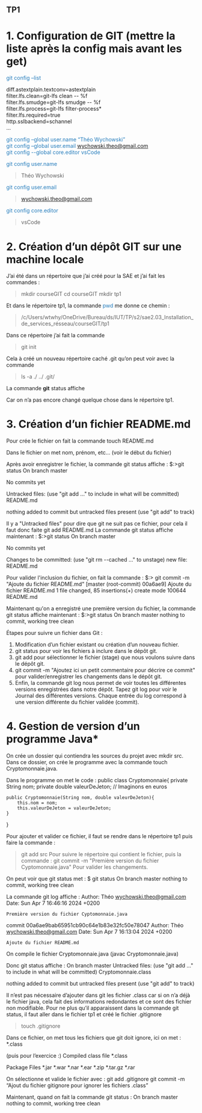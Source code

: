 ## TP1
# 1. Configuration de GIT (mettre la liste après la config mais avant les get)

<span style="color: #267dbc">git config –list</span>

diff.astextplain.textconv=astextplain
<br>
filter.lfs.clean=git-lfs clean -- %f
<br>
filter.lfs.smudge=git-lfs smudge -- %f
<br>
filter.lfs.process=git-lfs filter-process*
<br>
filter.lfs.required=true
<br>
http.sslbackend=schannel
<br>
...

<span style="color: #267dbc">git config –global user.name “Théo Wychowski”</span>
<br>
<span style="color: #267dbc">git config –global user.email wychowski.theo@gmail.com</span>
<br>
<span style="color: #267dbc">git config --global core.editor vsCode</span>


<span style="color: #267dbc">git config user.name</span>

>Théo Wychowski


<span style="color: #267dbc">git config user.email</span>

>wychowski.theo@gmail.com


<span style="color: #267dbc">git config core.editor</span>

>vsCode


# 2. Création d’un dépôt GIT sur une machine locale

J’ai été dans un répertoire que j’ai créé pour la SAE et j’ai fait les commandes :
>mkdir courseGIT
>cd courseGIT
>mkdir tp1

Et dans le répertoire tp1, la commande <span style="color: #267dbc">pwd</span> me donne ce chemin :

>/c/Users/wtwhy/OneDrive/Bureau/ds/IUT/TP/s2/sae2.03_Installation_de_services_résseau/courseGIT/tp1

Dans ce répertoire j’ai fait la commande 
>git init


Cela à créé un nouveau répertoire caché .git qu’on peut voir avec la commande 
>ls -a
>./ ../ .git/


La commande **git** status affiche

Car on n’a pas encore changé quelque chose dans le répertoire tp1.

# 3. Création d’un fichier README.md

Pour crée le fichier on fait la commande touch README.md

Dans le fichier on met nom, prénom, etc... (voir le début du fichier)

Après avoir enregistrer le fichier, la commande git status affiche :
$:>git status
On branch master

No commits yet

Untracked files:
  (use "git add <file>..." to include in what will be committed)
        README.md

nothing added to commit but untracked files present (use "git add" to track)

Il y a "Untracked files" pour dire que git ne suit pas ce fichier, pour cela il faut donc faite git add README.md
La commande git status affiche maintenant :
$:>git status
On branch master

No commits yet

Changes to be committed:
  (use "git rm --cached <file>..." to unstage)
        new file:   README.md


Pour valider l'inclusion du fichier, on fait la commande :
$:> git commit -m "Ajoute du fichier README.md"
[master (root-commit) 00a6ae9] Ajoute du fichier README.md
 1 file changed, 85 insertions(+)
 create mode 100644 README.md

Maintenant qu'on a enregistré une première version du fichier, la commande git status affiche maintenant :
$:>git status
On branch master
nothing to commit, working tree clean


Étapes pour suivre un fichier dans Git :
1) Modification d’un fichier existant ou création d’un nouveau fichier.
2) git status pour voir les fichiers à inclure dans le dépôt git.
3) git add <fichier> pour sélectionner le fichier (stage) que nous voulons suivre dans le dépôt git.
4) git commit -m "Ajoutez ici un petit commentaire pour décrire ce commit" pour valider/enregistrer les changements dans le dépôt git.
5) Enfin, la commande git log nous permet de voir toutes les différentes versions enregistrées dans notre dépôt. Tapez git log pour voir le
   Journal des différentes versions. Chaque entrée du log correspond à une version différente du fichier validée (commit).


# 4. Gestion de version d’un programme Java*
On crée un dossier qui contiendra les sources du projet avec mkdir src.
Dans ce dossier, on crée le programme avec la commande touch Cryptomonnaie.java.

Dans le programme on met le code : 
public class Cryptomonnaie{
    private String nom;
    private double valeurDeJeton; // Imaginons en euros

    public Cryptomonnaie(String nom, double valeurDeJeton){
        this.nom = nom;
        this.valeurDeJeton = valeurDeJeton;
    }
}


Pour ajouter et valider ce fichier, il faut se rendre dans le répertoire tp1 puis faire la commande :
>git add src 
Pour suivre le répertoire qui contient le fichier, puis la commande :
>git commit -m "Première version du fichier Cyptomonnaie.java"
Pour valider les changements.

On peut voir que git status met :
$ git status
On branch master
nothing to commit, working tree clean

La commande git log affiche :
Author: Théo <wychowski.theo@gmail.com>
Date:   Sun Apr 7 16:46:16 2024 +0200

    Première version du fichier Cyptomonnaie.java

commit 00a6ae9bab65951cb90c64e1b83e32fc50e78047
Author: Théo <wychowski.theo@gmail.com>
Date:   Sun Apr 7 16:13:04 2024 +0200

    Ajoute du fichier README.md

On compile le fichier Cryptomonnaie.java (javac Cryptomonnaie.java)

Donc git status affiche :
On branch master
Untracked files:
  (use "git add <file>..." to include in what will be committed)
        Cryptomonnaie.class

nothing added to commit but untracked files present (use "git add" to track)

Il n’est pas nécessaire d’ajouter dans git les fichier .class car si on n’a déjà le fichier java, cela fait des informations redondantes et ce sont des fichier non modifiable.
Pour ne plus qu’il apparaissent dans la commande git status, il faut aller dans le fichier tp1 et créé le fichier .gitignore
>touch .gitignore

Dans ce fichier, on met tous les fichiers que git doit ignore, ici on met :
*.class

(puis pour l’exercice :)
Compiled class file
*.class

Package Files 
*.jar
*.war
*.nar
*.ear
*.zip
*.tar.gz
*.rar


On sélectionne et valide le fichier avec :
git add .gitignore
git commit -m “Ajout du fichier gitignore pour ignorer les fichiers .class”

Maintenant, quand on fait la commande git status :
On branch master
nothing to commit, working tree clean

